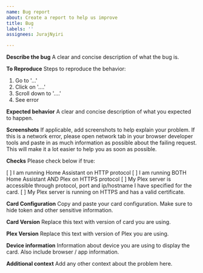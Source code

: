 ```yaml
---
name: Bug report
about: Create a report to help us improve
title: Bug
labels: ''
assignees: JurajNyiri

---
```


**Describe the bug**
A clear and concise description of what the bug is.

**To Reproduce**
Steps to reproduce the behavior:
1. Go to '...'
2. Click on '....'
3. Scroll down to '....'
4. See error

**Expected behavior**
A clear and concise description of what you expected to happen.

**Screenshots**
If applicable, add screenshots to help explain your problem.
If this is a network error, please open network tab in your browser developer tools and paste in as much information as possible about the failing request. This will make it a lot easier to help you as soon as possible.

**Checks**
Please check below if true:

[ ] I am running Home Assistant on HTTP protocol
[ ] I am running BOTH Home Assistant AND Plex on HTTPS protocol
[ ] My Plex server is accessible through protocol, port and ip/hostname I have specified for the card.
[ ] My Plex server is running on HTTPS and has a valid certificate.

**Card Configuration**
Copy and paste your card configuration. Make sure to hide token and other sensitive information.

**Card Version**
Replace this text with version of card you are using.

**Plex Version**
Replace this text with version of Plex you are using.

**Device information**
Information about device you are using to display the card. Also include browser / app information.

**Additional context**
Add any other context about the problem here.
